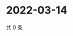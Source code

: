 # 2022-03-14

共 0 条

<!-- BEGIN WEIBO -->
<!-- 最后更新时间 Mon Mar 14 2022 17:01:32 GMT+0800 (China Standard Time) -->

<!-- END WEIBO -->
